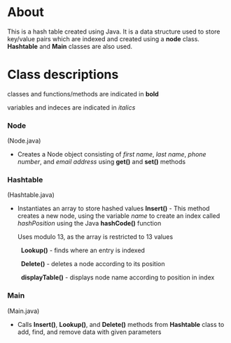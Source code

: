 # About

This is a hash table created using Java.  It is a data structure used to store key/value pairs which are indexed and created using a **node** class.  **Hashtable** and **Main** classes are also used.

# Class descriptions

classes and functions/methods are indicated in **bold**

variables and indeces are indicated in _italics_


### Node 
(Node.java)

 *  Creates a Node object consisting of _first name_, _last name_, _phone number_, and _email address_ using **get()** and **set()** methods
 
### Hashtable
(Hashtable.java)

 *  Instantiates an array to store hashed values
**Insert()** - This method creates a new node, using the variable _name_ to create an index called _hashPosition_ using the Java **hashCode()** function
    
    Uses modulo 13, as the array is restricted to 13 values
    
&nbsp; &nbsp; &nbsp; &nbsp; **Lookup()** - finds where an entry is indexed

&nbsp; &nbsp; &nbsp; &nbsp; **Delete()** - deletes a node according to its position

&nbsp; &nbsp; &nbsp; &nbsp; **displayTable()** - displays node name according to position in index

### Main
(Main.java)

* Calls **Insert()**, **Lookup()**, and **Delete()** methods from **Hashtable** class to add, find, and remove data with given parameters
   
